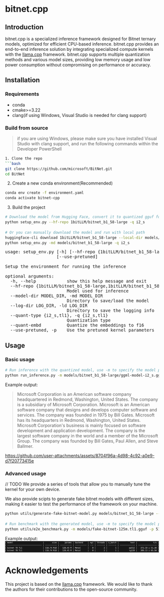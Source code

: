 # bitnet.cpp
## Introduction
bitnet.cpp is a specialized inference framework designed for Bitnet ternary models, optimized for efficient CPU-based inference. bitnet.cpp provides an end-to-end inference solution by integrating specialized compute kernels with the [llama.cpp](https://github.com/ggerganov/llama.cpp) framework. bitnet.cpp supports multiple quantization methods and various model sizes, providing low memory usage and low power consumption without compromising on performance or accuracy.

## Installation
### Requirements
- conda
- cmake>=3.22
- clang(if using Windows, Visual Studio is needed for clang support)

### Build from source
> if you are using Windows, please make sure you have installed Visual Studio with clang support, and run the following commands within the Developer PowerShell
```bash
1. Clone the repo
```bash
git clone https://github.com/microsoft/BitNet.git
cd BitNet
```
2. Create a new conda environment(Recommended)
```bash
conda env create -f environment.yaml
conda activate bitnet-cpp
```
3. Build the project
```bash
# Download the model from Hugging Face, convert it to quantized gguf format, and build the project
python setup_env.py --hf-repo 1bitLLM/bitnet_b1_58-large -q i2_s

# Or you can manually download the model and run with local path
huggingface-cli download 1bitLLM/bitnet_b1_58-large --local-dir models/bitnet_b1_58-large 
python setup_env.py -md models/bitnet_b1_58-large -q i2_s
```
<pre>
usage: setup_env.py [-h] [--hf-repo {1bitLLM/bitnet_b1_58-large,1bitLLM/bitnet_b1_58-3B}] [--model-dir MODEL_DIR] [--log-dir LOG_DIR] [--quant-type {i2_s,tl1}] [--quant-embd]
                    [--use-pretuned]

Setup the environment for running the inference

optional arguments:
  -h, --help            show this help message and exit
  --hf-repo {1bitLLM/bitnet_b1_58-large,1bitLLM/bitnet_b1_58-3B}, -hr {1bitLLM/bitnet_b1_58-large,1bitLLM/bitnet_b1_58-3B}
                        Model used for inference
  --model-dir MODEL_DIR, -md MODEL_DIR
                        Directory to save/load the model
  --log-dir LOG_DIR, -ld LOG_DIR
                        Directory to save the logging info
  --quant-type {i2_s,tl1}, -q {i2_s,tl1}
                        Quantization type
  --quant-embd          Quantize the embeddings to f16
  --use-pretuned, -p    Use the pretuned kernel parameters
</pre>
## Usage
### Basic usage
```bash
# Run inference with the quantized model, use -m to specify the model path, -p to specify the prompt
python run_inference.py -m models/bitnet_b1_58-large/ggml-model-i2_s.gguf -p "Microsoft Corporation is"
```
Example output:  
>Microsoft Corporation is an American software company headquartered in Redmond, Washington, United States. The company is a subsidiary of Microsoft Corporation. Microsoft is an American software company that designs and develops computer software and services. The company was founded in 1975 by Bill Gates. Microsoft has its headquarters in Redmond, Washington, United States.
Microsoft Corporation's business is mainly focused on software development and application development. The company is the largest software company in the world and a member of the Microsoft Group. The company was founded by Bill Gates, Paul Allen, and Steve Ballmer.

https://github.com/user-attachments/assets/8704f96a-4d98-4c92-a0e9-d7f20773415e



### Advanced usage
// TODO
We provide a series of tools that allow you to manually tune the kernel for your own device.

We also provide scipts to generate fake bitnet models with different sizes, making it easier to test the performance of the framework on your machine.

```bash
python utils/generate-fake-bitnet-model.py models/bitnet_b1_58-large --outfile models/fake-bitnet-125m.tl1.gguf --outtype tl1 --model-size 125M

# Run benchmark with the generated model, use -m to specify the model path, -p to specify the prompt processed, -n to specify the number of token to generate
python utils/e2e_benchmark.py -m models/fake-bitnet-125m.tl1.gguf -p 512 -n 128
```
Example output:
![alt text](media/benchmark.png)

# Acknowledgements

This project is based on the [llama.cpp](https://github.com/ggerganov/llama.cpp) framework. We would like to thank the authors for their contributions to the open-source community.
